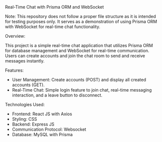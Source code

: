 Real-Time Chat with Prisma ORM and WebSocket

Note: This repository does not follow a proper file structure as it is intended for testing purposes only. It serves as a demonstration of using Prisma ORM with WebSocket for real-time chat functionality.

Overview:

This project is a simple real-time chat application that utilizes Prisma ORM for database management and WebSocket for real-time communication. Users can create accounts and join the chat room to send and receive messages instantly.

Features:

- User Management: Create accounts (POST) and display all created accounts (GET).
- Real-Time Chat: Simple login feature to join chat, real-time messaging interaction, and a leave button to disconnect.
  
Technologies Used:

- Frontend: React JS with Axios
- Styling: CSS
- Backend: Express JS
- Communication Protocol: Websocket
- Database: MySQL with Prisma

